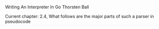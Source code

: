 Writing An Interpreter In Go
Thorsten Ball

Current chapter: 2.4, What follows are the major parts of such a parser in pseudocode